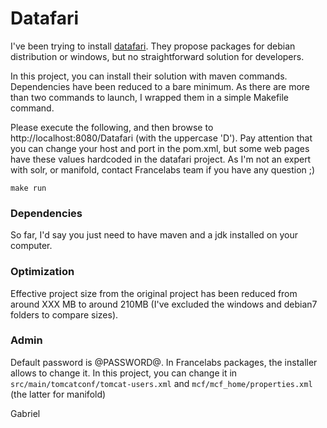 # Datafari

I've been trying to install [datafari](https://github.com/francelabs/datafari). They propose packages for debian distribution or windows, but no straightforward solution for developers.

In this project, you can install their solution with maven commands. Dependencies have been reduced to a bare minimum. As there are more than two commands to launch, I wrapped them in a simple Makefile command.

Please execute the following, and then browse to http://localhost:8080/Datafari (with the uppercase 'D'). Pay attention that you can change your host and port in the pom.xml, but some web pages have these values hardcoded in the datafari project. As I'm not an expert with solr, or manifold, contact Francelabs team if you have any question ;)

```
make run
```

### Dependencies

So far, I'd say you just need to have maven and a jdk installed on your computer.

### Optimization

Effective project size from the original project has been reduced from around XXX MB to around 210MB (I've excluded the windows and debian7 folders to compare sizes).

### Admin

Default password is @PASSWORD@. In Francelabs packages, the installer allows to change it. In this project, you can change it in `src/main/tomcatconf/tomcat-users.xml` and `mcf/mcf_home/properties.xml` (the latter for manifold)

Gabriel
